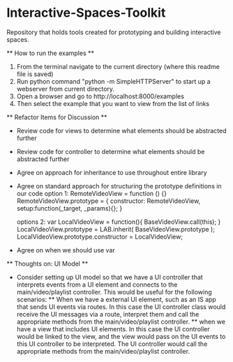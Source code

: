 Interactive-Spaces-Toolkit
==========================

Repository that holds tools created for prototyping and building interactive spaces.


** How to run the examples ** 
1. From the terminal navigate to the current directory (where this readme file is saved)
2. Run python command "python -m SimpleHTTPServer" to start up a webserver from current directory. 
3. Open a browser and go to http://localhost:8000/examples 
4. Then select the example that you want to view from the list of links


** Refactor Items for Discussion **
* Review code for views to determine what elements should be abstracted further
* Review code for controller to determine what elements should be abstracted further
* Agree on approach for inheritance to use throughout entire library
* Agree on standard approach for structuring the prototype definitions in our code
	option 1: 
		RemoteVideoView = function () {}
		RemoteVideoView.prototype = {
			constructor: RemoteVideoView,
			setup:function(_target, _params){};
		}

	options 2: 
		var LocalVideoView = function(){
			BaseVideoView.call(this);
		}
		LocalVideoView.prototype = LAB.inherit( BaseVideoView.prototype );
		LocalVideoView.prototype.constructor = LocalVideoView;
* Agree on when we should use var


** Thoughts on: UI Model **
* Consider setting up UI model so that we have a UI controller that interprets events from a UI element and connects to the main/video/playlist controller. This would be useful for the following scenarios:
** When we have a external UI element, such as an IS app that sends UI events via routes. In this case the UI controller class would receive the UI messages via a route, interpret them and call the appropriate methods from the main/video/playlist controller.
** when we have a view that includes UI elements. In this case the UI controller would be linked to the view, and the view would pass on the UI events to this UI controller to be interpreted. The UI controller would call the appropriate methods from the main/video/playlist controller. 



